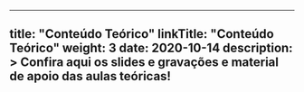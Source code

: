 
---
title: "Conteúdo Teórico"
linkTitle: "Conteúdo Teórico"
weight: 3
date: 2020-10-14
description: >
  Confira aqui os slides e gravações e material de apoio das aulas teóricas!
---



	
